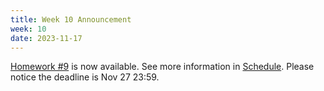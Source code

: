 ```yaml
---
title: Week 10 Announcement
week: 10
date: 2023-11-17
---
```


[Homework #9](https://basics.sjtu.edu.cn/~yangqizhe/pdf/dm2023w/homework/DM-hw9.pdf) is now available. See more information in [Schedule](../schedule). Please notice the deadline is Nov 27 23:59.
